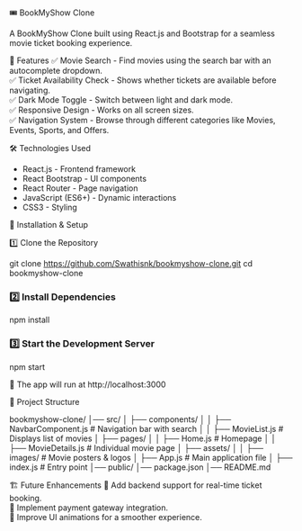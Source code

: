 🎟️ BookMyShow Clone

A BookMyShow Clone built using React.js and Bootstrap for a seamless movie ticket booking experience.

📌 Features
✅ Movie Search - Find movies using the search bar with an autocomplete dropdown.  
✅ Ticket Availability Check - Shows whether tickets are available before navigating.  
✅ Dark Mode Toggle - Switch between light and dark mode.  
✅ Responsive Design - Works on all screen sizes.  
✅ Navigation System - Browse through different categories like Movies, Events, Sports, and Offers.



 🛠️ Technologies Used
* React.js - Frontend framework
* React Bootstrap - UI components
* React Router - Page navigation
* JavaScript (ES6+) - Dynamic interactions
* CSS3 - Styling



🚀 Installation & Setup

1️⃣ Clone the Repository

git clone https://github.com/Swathisnk/bookmyshow-clone.git
cd bookmyshow-clone


### 2️⃣ Install Dependencies

npm install

### 3️⃣ Start the Development Server

npm start

📌 The app will run at http://localhost:3000


📂 Project Structure

bookmyshow-clone/
│── src/
│   ├── components/
│   │   ├── NavbarComponent.js  # Navigation bar with search
│   │   ├── MovieList.js        # Displays list of movies
│   ├── pages/
│   │   ├── Home.js             # Homepage
│   │   ├── MovieDetails.js      # Individual movie page
│   ├── assets/
│   │   ├── images/             # Movie posters & logos
│   ├── App.js                  # Main application file
│   ├── index.js                # Entry point
│── public/
│── package.json
│── README.md


 🏗️ Future Enhancements
🚀 Add backend support for real-time ticket booking.  
🚀 Implement payment gateway integration.  
🚀 Improve UI animations for a smoother experience.





